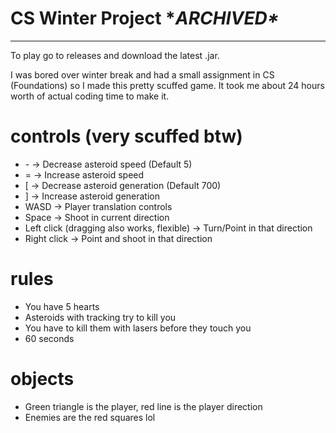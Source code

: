 # CS Winter Project \****ARCHIVED\****
-------------------
To play go to releases and download the latest .jar.

I was bored over winter break and had a small assignment in CS (Foundations) so I 
made this pretty scuffed game. It took me about 24 hours worth of actual coding time to make it.

#
#
# controls (very scuffed btw)

- \- -> Decrease asteroid speed (Default 5)
- \= -> Increase asteroid speed
- \[ -> Decrease asteroid generation (Default 700)
- ] -> Increase asteroid generation
- WASD -> Player translation controls
- Space -> Shoot in current direction
- Left click (dragging also works, flexible) -> Turn/Point in that direction
- Right click -> Point and shoot in that direction

# rules

- You have 5 hearts
- Asteroids with tracking try to kill you
- You have to kill them with lasers before they touch you
- 60 seconds

# objects

- Green triangle is the player, red line is the player direction
- Enemies are the red squares lol
